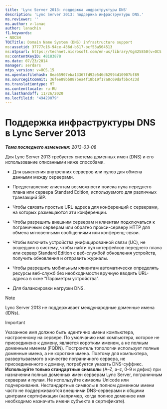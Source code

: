 ```yaml
---
title: 'Lync Server 2013: поддержка инфраструктуры DNS'
description: 'Lync Server 2013: поддержка инфраструктуры DNS.'
ms.reviewer: ''
ms.author: v-lanac
author: lanachin
f1.keywords:
- NOCSH
TOCTitle: Domain Name System (DNS) infrastructure support
ms:assetid: 37777c16-94ce-436d-b517-bcf53a564513
ms:mtpsurl: https://technet.microsoft.com/en-us/library/Gg425850(v=OCS.15)
ms:contentKeyID: 48183878
ms.date: 07/23/2014
manager: serdars
mtps_version: v=OCS.15
ms.openlocfilehash: 8ea65907eba13367fd92e546d62994d10907bf89
ms.sourcegitcommit: 36fee89bb887bea4f18b19f17a8c69daf5bc423d
ms.translationtype: MT
ms.contentlocale: ru-RU
ms.lasthandoff: 11/26/2020
ms.locfileid: "49429079"
---
```

# <a name="dns-infrastructure-support-in-lync-server-2013"></a>Поддержка инфраструктуры DNS в Lync Server 2013

<div data-xmlns="http://www.w3.org/1999/xhtml">

<div class="topic" data-xmlns="http://www.w3.org/1999/xhtml" data-msxsl="urn:schemas-microsoft-com:xslt" data-cs="https://msdn.microsoft.com/">

<div data-asp="https://msdn2.microsoft.com/asp">



</div>

<div id="mainSection">

<div id="mainBody">

<span> </span>

_**Тема последнего изменения:** 2013-03-08_

Для Lync Server 2013 требуется система доменных имен (DNS) и его использование описанными ниже способами.

  - Для выяснения внутренних серверов или пулов для обмена данными между серверами.

  - Предоставление клиентам возможности поиска пула переднего плана или сервера Standard Edition, используемого для различных транзакций SIP.

  - Чтобы связать простые URL-адреса для конференций с серверами, на которых размещаются эти конференции.

  - Чтобы разрешить внешним серверам и клиентам подключаться к пограничным серверам или обратно прокси-серверу HTTP для обмена мгновенными сообщениями или конференц-связи.

  - Чтобы включить устройства унифицированной связи (UC), не вошедших в систему, чтобы найти пул интерфейсов переднего плана или сервер Standard Edition с веб-службой обновления устройств, получить обновления и отправить журналы.

  - Чтобы разрешить мобильным клиентам автоматически определять ресурсы веб-служб без необходимости вручную вводить URL-адреса в окне "Параметры устройства".

  - Для балансировки нагрузки DNS.

<div>


> [!NOTE]  
> Lync Server 2013 не поддерживает международные доменные имена (IDNs).



</div>

<div>


> [!IMPORTANT]  
> Указанное имя должно быть идентично имени компьютера, настроенному на сервере. По умолчанию имя компьютера, которое не присоединено к домену, является коротким именем, а не полным доменным именем (FQDN). Построитель топологии использует полные доменные имена, а не короткие имена. Поэтому для компьютера, развертываемого в качестве пограничного сервера, не присоединенного к домену, потребуется указать DNS-суффикс. <STRONG>Используйте только стандартные символы</STRONG> (A–Z, a–z, 0–9 и дефис) при назначении полных доменных имен серверам Lync Server, пограничным серверам и пулам. Не используйте символы Unicode или подчеркивания. Нестандартные символы в полном доменном имени часто не поддерживаются внешними DNS-серверами и общими центрами сертификации (например, когда полное доменное имя необходимо назначить имени субъекта в сертификате).



</div>

</div>

<span> </span>

</div>

</div>

</div>

